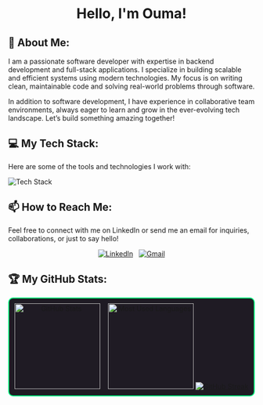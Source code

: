 <div align="center">

# Hello, I'm Ouma!

</div>

## 👋 About Me:
I am a passionate software developer with expertise in backend development and full-stack applications. I specialize in building scalable and efficient systems using modern technologies. My focus is on writing clean, maintainable code and solving real-world problems through software. 

In addition to software development, I have experience in collaborative team environments, always eager to learn and grow in the ever-evolving tech landscape. Let’s build something amazing together!

## 💻 My Tech Stack:
Here are some of the tools and technologies I work with:

![Tech Stack](https://skillicons.dev/icons?i=python,java,js,ts,html,css,nodejs,react,next,mongo,mysql,django,flask,aws,gcp,solidity)

## 📫 How to Reach Me:

Feel free to connect with me on LinkedIn or send me an email for inquiries, collaborations, or just to say hello!

<div align="center">
  
[![LinkedIn](https://img.shields.io/badge/LinkedIn-%230077B5.svg?style=for-the-badge&logo=linkedin&logoColor=white)](https://www.linkedin.com/in/stephen-ouma-02b075231/) &nbsp;
[![Gmail](https://img.shields.io/badge/Gmail-D14836?style=for-the-badge&logo=gmail&logoColor=white)](mailto:stephenouma452@gmail.com?subject=Hello%20Stephen,%20From%20Github)

</div>

## 🏆 My GitHub Stats:

<div align="center" style="border: 2px solid #00FF7F; padding: 10px; border-radius: 10px; background-color: #1F1B24;">

<a href="https://github.com/Iamouma">
  <img height=175 alt="GitHub Stats" src="https://github-readme-stats.vercel.app/api?username=Iamouma&show_icons=true&count_private=true&theme=radical&bg_color=1F1B24&title_color=00FF7F&icon_color=FFD700" />
</a>
&nbsp;&nbsp;
<a href="https://github.com/Iamouma">
  <img height=175 alt="Most Used Languages" src="https://github-readme-stats.vercel.app/api/top-langs/?username=Iamouma&layout=compact&theme=radical&bg_color=1F1B24&title_color=00FF7F&icon_color=FFD700" />
</a>

<a href="https://github.com/Iamouma">
  <img alt="GitHub Streak" src="https://streak-stats.demolab.com?user=Iamouma&theme=radical&background=1F1B24&currStreakLabel=00FF7F&fire=FFD700&ring=FFD700" />
</a>

</div>



